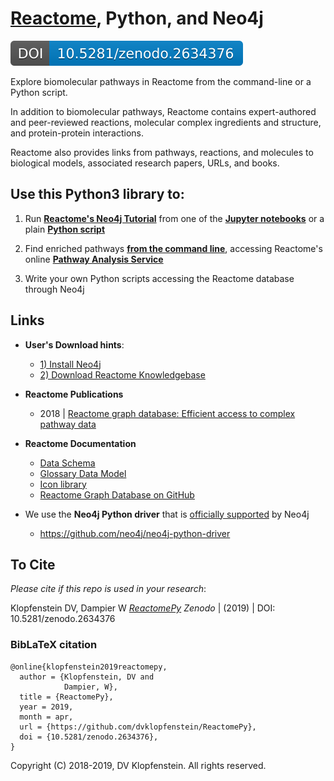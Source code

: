 # [Reactome](https://reactome.org/), Python, and Neo4j
[![DOI](/doc/images/zenodo.2634376.svg)](https://doi.org/10.5281/zenodo.2634377)

Explore biomolecular pathways in Reactome from the command-line or a Python script.    

In addition to biomolecular pathways,
Reactome contains 
expert-authored and peer-reviewed
reactions, 
molecular complex ingredients and structure, and
protein-protein interactions.

Reactome also provides links from pathways, reactions, and molecules to 
biological models, associated research papers, URLs, and books.


## Use this Python3 library to:

  1) Run [**Reactome's Neo4j Tutorial**](https://reactome.org/dev/graph-database/extract-participating-molecules)
     from one of the [**Jupyter notebooks**](/src/ipy/tutorial/README.md)
     or a plain [**Python script**](/src/bin_neo4j/tutorial)

  2) Find enriched pathways
     [**from the command line**](/doc/md/README_analyses.md),
     accessing Reactome's online
     [**Pathway Analysis Service**](https://reactome.org/AnalysisService/) 

  3) Write your own Python scripts accessing the Reactome database through Neo4j


## Links
  * **User's Download hints**:
    * [1) Install Neo4j](/doc/md/README_install_neo4j.md)    
    * [2) Download Reactome Knowledgebase](/doc/md/README_download_hints.md)   
  * **Reactome Publications**
    * 2018 | [Reactome graph database: Efficient access to complex pathway data](https://journals.plos.org/ploscompbiol/article?rev=2&id=10.1371/journal.pcbi.1005968)
  * **Reactome Documentation**    
    * [Data Schema](https://reactome.org/content/schema/DatabaseObject)    
    * [Glossary Data Model](http://wiki.reactome.org/index.php/Glossary_Data_Model)    
    * [Icon library](https://reactome.org/icon-lib)    
    * [Reactome Graph Database on GitHub](https://github.com/reactome/graph-core)    

  * We use the **Neo4j Python driver** that is [officially supported](https://neo4j.com/developer/python) by Neo4j
    * https://github.com/neo4j/neo4j-python-driver

## To Cite

_Please cite if this repo is used in your research_:

Klopfenstein DV, Dampier W [_ReactomePy_](https://doi.org/10.5281/zenodo.2634376)
_Zenodo_ | (2019) | DOI: 10.5281/zenodo.2634376

### BibLaTeX citation

```
@online{klopfenstein2019reactomepy,
  author = {Klopfenstein, DV and 
            Dampier, W},
  title = {ReactomePy},
  year = 2019,
  month = apr,
  url = {https://github.com/dvklopfenstein/ReactomePy},
  doi = {10.5281/zenodo.2634376},
}
```

Copyright (C) 2018-2019, DV Klopfenstein. All rights reserved.
